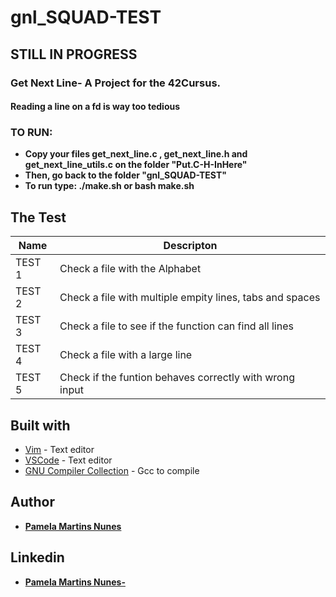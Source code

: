 # gnl_SQUAD-TEST
## STILL IN PROGRESS
### Get Next Line- A Project for the 42Cursus.
#### Reading a line on a fd is way too tedious
### TO RUN:
* **Copy your files get_next_line.c , get_next_line.h and get_next_line_utils.c on the folder "Put.C-H-InHere"**
* **Then, go back to the folder "gnl_SQUAD-TEST"**
* **To run type: ./make.sh or bash make.sh**

## The Test
| Name  |  Descripton  |
| ------------------- | ------------------- |
| TEST 1 | Check a file with the Alphabet	|
| TEST 2 | Check a file with multiple empity lines, tabs and spaces |
| TEST 3 |  Check a file to see if the function can find all lines|
| TEST 4 | Check a file with a large line |
| TEST 5 | Check if the funtion behaves correctly with wrong input |



## Built with

* [Vim](https://www.vim.org/) - Text editor
* [VSCode](https://code.visualstudio.com/) - Text editor
* [GNU Compiler Collection](https://gcc.gnu.org/) - Gcc to compile


## Author

* **[Pamela Martins Nunes](https://github.com/pmartinsn)**

## Linkedin

* **[Pamela Martins Nunes- ](https://www.linkedin.com/in/pamelaillisse/)**